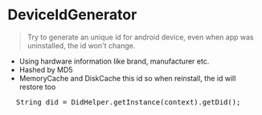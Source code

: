 # DeviceIdGenerator
> Try to generate an unique id for android device, even when app was uninstalled, the id won't change.

- Using hardware information like brand, manufacturer etc.
- Hashed by MD5
- MemoryCache and DiskCache this id so when reinstall, the id will restore too

<pre>
  String did = DidHelper.getInstance(context).getDid();
</pre>

